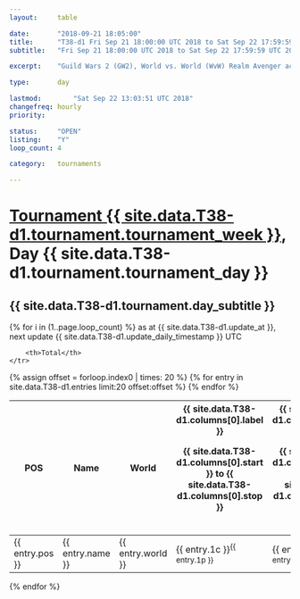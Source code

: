 ```yaml
---
layout: 	table

date: 		"2018-09-21 18:05:00"
title: 		"T38-d1 Fri Sep 21 18:00:00 UTC 2018 to Sat Sep 22 17:59:59 UTC 2018"
subtitle: 	"Fri Sep 21 18:00:00 UTC 2018 to Sat Sep 22 17:59:59 UTC 2018"

excerpt:    "Guild Wars 2 (GW2), World vs. World (WvW) Realm Avenger achivement Tournament. \"Every Kill Counts\""

type:       day

lastmod: 		"Sat Sep 22 13:03:51 UTC 2018"
changefreq: hourly
priority:   

status:     "OPEN"
listing:    "Y"
loop_count: 4

category: 	tournaments

---
```

<div class="table_header">
    <h1><a href="{{ site.data.T38-d1.tournament.week_url }}">Tournament {{ site.data.T38-d1.tournament.tournament_week }}</a>, Day {{ site.data.T38-d1.tournament.tournament_day }}</h1>
    <h2>{{ site.data.T38-d1.tournament.day_subtitle }}</h2> 
</div>

{% for i in (1..page.loop_count) %}
<span class="table_nextupdate">as at {{ site.data.T38-d1.update_at }}, next update {{ site.data.T38-d1.update_daily_timestamp }} UTC</span> 
<table class="day_table">
  <colgroup>
    <col style="width:18px">
    <col style="width:55px">
    <col style="width:55px">
    <col style="width:12px">
    <col style="width:12px">
    <col style="width:12px">
    <col style="width:12px">
    <col style="width:12px">
    <col style="width:12px">
    <col style="width:12px">
    <col style="width:12px">
    <col style="width:12px">
    <col style="width:12px">
    <col style="width:12px">
    <col style="width:12px">
    <col style="width:12px">
    <col style="width:12px">
    <col style="width:12px">
    <col style="width:12px">
    <col style="width:12px">
    <col style="width:12px">
    <col style="width:12px">
    <col style="width:12px">
    <col style="width:12px">
    <col style="width:12px">
    <col style="width:12px">
    <col style="width:12px">
    <col style="width:18px">
  </colgroup>  
  <thead>
    <tr>
        <th>POS</th>
        <th class="AlignLeft">Name</th>
        <th class="AlignLeft">World</th>

<th><div class="label">{{ site.data.T38-d1.columns[0].label }}<p class="onhover">{{ site.data.T38-d1.columns[0].start }} to {{ site.data.T38-d1.columns[0].stop }}</p></div>​</th>
<th><div class="label">{{ site.data.T38-d1.columns[1].label }}<p class="onhover">{{ site.data.T38-d1.columns[1].start }} to {{ site.data.T38-d1.columns[1].stop }}</p></div>​</th>
<th><div class="label">{{ site.data.T38-d1.columns[2].label }}<p class="onhover">{{ site.data.T38-d1.columns[2].start }} to {{ site.data.T38-d1.columns[2].stop }}</p></div>​</th>
<th><div class="label">{{ site.data.T38-d1.columns[3].label }}<p class="onhover">{{ site.data.T38-d1.columns[3].start }} to {{ site.data.T38-d1.columns[3].stop }}</p></div>​</th>
<th><div class="label">{{ site.data.T38-d1.columns[4].label }}<p class="onhover">{{ site.data.T38-d1.columns[4].start }} to {{ site.data.T38-d1.columns[4].stop }}</p></div>​</th>
<th><div class="label">{{ site.data.T38-d1.columns[5].label }}<p class="onhover">{{ site.data.T38-d1.columns[5].start }} to {{ site.data.T38-d1.columns[5].stop }}</p></div>​</th>
<th><div class="label">{{ site.data.T38-d1.columns[6].label }}<p class="onhover">{{ site.data.T38-d1.columns[6].start }} to {{ site.data.T38-d1.columns[6].stop }}</p></div>​</th>
<th><div class="label">{{ site.data.T38-d1.columns[7].label }}<p class="onhover">{{ site.data.T38-d1.columns[7].start }} to {{ site.data.T38-d1.columns[7].stop }}</p></div>​</th>
<th><div class="label">{{ site.data.T38-d1.columns[8].label }}<p class="onhover">{{ site.data.T38-d1.columns[8].start }} to {{ site.data.T38-d1.columns[8].stop }}</p></div>​</th>
<th><div class="label">{{ site.data.T38-d1.columns[9].label }}<p class="onhover">{{ site.data.T38-d1.columns[9].start }} to {{ site.data.T38-d1.columns[9].stop }}</p></div>​</th>
<th><div class="label">{{ site.data.T38-d1.columns[10].label }}<p class="onhover">{{ site.data.T38-d1.columns[10].start }} to {{ site.data.T38-d1.columns[10].stop }}</p></div>​</th>

<th><div class="label">{{ site.data.T38-d1.columns[11].label }}<p class="onhover">{{ site.data.T38-d1.columns[11].start }} to {{ site.data.T38-d1.columns[11].stop }}</p></div>​</th>
<th><div class="label">{{ site.data.T38-d1.columns[12].label }}<p class="onhover">{{ site.data.T38-d1.columns[12].start }} to {{ site.data.T38-d1.columns[12].stop }}</p></div>​</th>
<th><div class="label">{{ site.data.T38-d1.columns[13].label }}<p class="onhover">{{ site.data.T38-d1.columns[13].start }} to {{ site.data.T38-d1.columns[13].stop }}</p></div>​</th>
<th><div class="label">{{ site.data.T38-d1.columns[14].label }}<p class="onhover">{{ site.data.T38-d1.columns[14].start }} to {{ site.data.T38-d1.columns[14].stop }}</p></div>​</th>
<th><div class="label">{{ site.data.T38-d1.columns[15].label }}<p class="onhover">{{ site.data.T38-d1.columns[15].start }} to {{ site.data.T38-d1.columns[15].stop }}</p></div>​</th>
<th><div class="label">{{ site.data.T38-d1.columns[16].label }}<p class="onhover">{{ site.data.T38-d1.columns[16].start }} to {{ site.data.T38-d1.columns[16].stop }}</p></div>​</th>
<th><div class="label">{{ site.data.T38-d1.columns[17].label }}<p class="onhover">{{ site.data.T38-d1.columns[17].start }} to {{ site.data.T38-d1.columns[17].stop }}</p></div>​</th>
<th><div class="label">{{ site.data.T38-d1.columns[18].label }}<p class="onhover">{{ site.data.T38-d1.columns[18].start }} to {{ site.data.T38-d1.columns[18].stop }}</p></div>​</th>
<th><div class="label">{{ site.data.T38-d1.columns[19].label }}<p class="onhover">{{ site.data.T38-d1.columns[19].start }} to {{ site.data.T38-d1.columns[19].stop }}</p></div>​</th>
<th><div class="label">{{ site.data.T38-d1.columns[20].label }}<p class="onhover">{{ site.data.T38-d1.columns[20].start }} to {{ site.data.T38-d1.columns[20].stop }}</p></div>​</th>

<th><div class="label">{{ site.data.T38-d1.columns[21].label }}<p class="onhover">{{ site.data.T38-d1.columns[21].start }} to {{ site.data.T38-d1.columns[21].stop }}</p></div>​</th>
<th><div class="label">{{ site.data.T38-d1.columns[22].label }}<p class="onhover">{{ site.data.T38-d1.columns[22].start }} to {{ site.data.T38-d1.columns[22].stop }}</p></div>​</th>
<th><div class="label">{{ site.data.T38-d1.columns[23].label }}<p class="onhover">{{ site.data.T38-d1.columns[23].start }} to {{ site.data.T38-d1.columns[23].stop }}</p></div>​</th>

        <th>Total</th>
    </tr>
  </thead>
  {% assign offset = forloop.index0 | times: 20 %}
<tbody>
{% for entry in site.data.T38-d1.entries limit:20 offset:offset %}
  <tr>
    <td class="pl{{ entry.pos }}">{{ entry.pos }}</td>
    <td class="AlignLeft">{{ entry.name }}</td>
    <td class="AlignLeft">{{ entry.world }}</td>
    <td class="pl{{ entry.1p }}">{{ entry.1c }}<sup>{{ entry.1p }}</sup></td>
    <td class="pl{{ entry.2p }}">{{ entry.2c }}<sup>{{ entry.2p }}</sup></td>
    <td class="pl{{ entry.3p }}">{{ entry.3c }}<sup>{{ entry.3p }}</sup></td>
    <td class="pl{{ entry.4p }}">{{ entry.4c }}<sup>{{ entry.4p }}</sup></td>
    <td class="pl{{ entry.5p }}">{{ entry.5c }}<sup>{{ entry.5p }}</sup></td>
    <td class="pl{{ entry.6p }}">{{ entry.6c }}<sup>{{ entry.6p }}</sup></td>
    <td class="pl{{ entry.7p }}">{{ entry.7c }}<sup>{{ entry.7p }}</sup></td>
    <td class="pl{{ entry.8p }}">{{ entry.8c }}<sup>{{ entry.8p }}</sup></td>
    <td class="pl{{ entry.9p }}">{{ entry.9c }}<sup>{{ entry.9p }}</sup></td>
    <td class="pl{{ entry.10p }}">{{ entry.10c }}<sup>{{ entry.10p }}</sup></td>
    <td class="pl{{ entry.11p }}">{{ entry.11c }}<sup>{{ entry.11p }}</sup></td>
    <td class="pl{{ entry.12p }}">{{ entry.12c }}<sup>{{ entry.12p }}</sup></td>
    <td class="pl{{ entry.13p }}">{{ entry.13c }}<sup>{{ entry.13p }}</sup></td>
    <td class="pl{{ entry.14p }}">{{ entry.14c }}<sup>{{ entry.14p }}</sup></td>
    <td class="pl{{ entry.15p }}">{{ entry.15c }}<sup>{{ entry.15p }}</sup></td>
    <td class="pl{{ entry.16p }}">{{ entry.16c }}<sup>{{ entry.16p }}</sup></td>
    <td class="pl{{ entry.17p }}">{{ entry.17c }}<sup>{{ entry.17p }}</sup></td>
    <td class="pl{{ entry.18p }}">{{ entry.18c }}<sup>{{ entry.18p }}</sup></td>
    <td class="pl{{ entry.19p }}">{{ entry.19c }}<sup>{{ entry.19p }}</sup></td>
    <td class="pl{{ entry.20p }}">{{ entry.20c }}<sup>{{ entry.20p }}</sup></td>
    <td class="pl{{ entry.21p }}">{{ entry.21c }}<sup>{{ entry.21p }}</sup></td>
    <td class="pl{{ entry.22p }}">{{ entry.22c }}<sup>{{ entry.22p }}</sup></td>
    <td class="pl{{ entry.23p }}">{{ entry.23c }}<sup>{{ entry.23p }}</sup></td>
    <td class="pl{{ entry.24p }}">{{ entry.24c }}<sup>{{ entry.24p }}</sup></td>
    <td>{{ entry.total }}</td>
  </tr>
{% endfor %}  
</tbody>
</table>
<div class="leaderboard"></div>
{% endfor %}

<div class="commentary">
</div>



